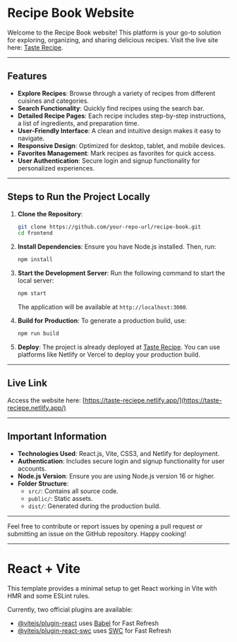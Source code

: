# Recipe Book Website

Welcome to the Recipe Book website! This platform is your go-to solution for exploring, organizing, and sharing delicious recipes. Visit the live site here: [Taste Recipe](https://taste-reciepe.netlify.app/).

---

## Features

- **Explore Recipes**: Browse through a variety of recipes from different cuisines and categories.
- **Search Functionality**: Quickly find recipes using the search bar.
- **Detailed Recipe Pages**: Each recipe includes step-by-step instructions, a list of ingredients, and preparation time.
- **User-Friendly Interface**: A clean and intuitive design makes it easy to navigate.
- **Responsive Design**: Optimized for desktop, tablet, and mobile devices.
- **Favorites Management**: Mark recipes as favorites for quick access.
- **User Authentication**: Secure login and signup functionality for personalized experiences.

---

## Steps to Run the Project Locally

1. **Clone the Repository**:

   ```bash
   git clone https://github.com/your-repo-url/recipe-book.git
   cd frontend
   ```

2. **Install Dependencies**: Ensure you have Node.js installed. Then, run:

   ```bash
   npm install
   ```

3. **Start the Development Server**:
   Run the following command to start the local server:

   ```bash
   npm start
   ```

   The application will be available at `http://localhost:3000`.

4. **Build for Production**:
   To generate a production build, use:

   ```bash
   npm run build
   ```

5. **Deploy**:
   The project is already deployed at [Taste Recipe](https://taste-reciepe.netlify.app/). You can use platforms like Netlify or Vercel to deploy your production build.

---

## Live Link

Access the website here: [https://taste-reciepe.netlify.app/](https://taste-reciepe.netlify.app/)

---

## Important Information

- **Technologies Used**: React.js, Vite, CSS3, and Netlify for deployment.
- **Authentication**: Includes secure login and signup functionality for user accounts.
- **Node.js Version**: Ensure you are using Node.js version 16 or higher.
- **Folder Structure**:
  - `src/`: Contains all source code.
  - `public/`: Static assets.
  - `dist/`: Generated during the production build.

---

Feel free to contribute or report issues by opening a pull request or submitting an issue on the GitHub repository. Happy cooking!

---

# React + Vite

This template provides a minimal setup to get React working in Vite with HMR and some ESLint rules.

Currently, two official plugins are available:

- [@vitejs/plugin-react](https://github.com/vitejs/vite-plugin-react/blob/main/packages/plugin-react/README.md) uses [Babel](https://babeljs.io/) for Fast Refresh
- [@vitejs/plugin-react-swc](https://github.com/vitejs/vite-plugin-react-swc) uses [SWC](https://swc.rs/) for Fast Refresh
